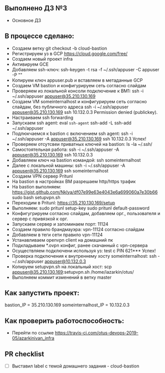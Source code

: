 ## Выполнено ДЗ №3

 - Основное ДЗ

## В процессе сделано:

 - Создаем ветку
    git checkout -b cloud-bastion
 - Регистрируем уз в GCP
    https://cloud.google.com/free/
 - Создаем новый проект infra
 - Активируем GCE
 - Добавляем ssh-ключ:
    ssh-keygen -t rsa -f ~/.ssh/appuser -C appuser -P ""
 - Копируем ключ appuser.pub и вставляем в метаданные GCP
 - Создаем VM bastion и конфигурируем сеть согласно слайдам
 - Проверяем из локальной консоли подключение к ВМ1:
    ssh -i ~/.ssh/appuser appuser@35.210.130.169
 - Создаем VM someinternalhost и конфигурируем сеть согласно слайдам, без публичного адреса
    ssh -i ~/.ssh/appuser appuser@35.210.130.169 
    ssh 10.132.0.3
    Permission denied (publickey).
 - Настраиваем ssh forwarding
 - Запускаем ssh agent:
    eval `ssh-agent`
    ssh-add -L
    ssh-add ~/.ssh/appuser
 - Подлюкчаемся к bastion с включением ssh agent:
    ssh -i ~/.ssh/appuser -A appuser@35.210.130.169
    ssh 10.132.0.3
    Успех!
 - Проверяем отсутсвеи приватных ключей на bastion:
    ls -la ~/.ssh/
 - Самостоятельная работа:
    ssh -i ~/.ssh/appuser -A appuser@35.210.130.169 ssh 10.132.0.3
 - Добавляем ключ на bastion командой:
    ssh someinternalhost
 - Далее с локальной машины:
    ssh -i ~/.ssh/appuser -A appuser@35.210.130.169 ssh someinternalhost
 - Создаем VPN сервер Pritunl
 - На bastion в настройках ВМ разрешаем http/https трафик
 - На bastion выполняем:
    https://gist.github.com/Nklya/df07e99e63e4043e6a699060a7e30b66
    sudo bash setupvpn.sh
 - Переходим в Pritunl:
    https://35.210.130.169/setup
 - Выполняем:
    sudo pritunl setup-key
    sudo pritunl default-password
 - Конфигугрируем согласно слайдам, добавляем орг., пользователя и сервер с привязкой к орг.
 - Запускаем сервер и запоминаем порт: 11124
 - Создаем правило брандмауэра: vpn-11124 согласно слайдам
 - Добавляем в теги сети правило vpn-11124
 - Устанавливаем openvpn client на домашний пк
 - Подкладываем *.ovpn конфиг, ранее скачанный с vpn-сервера
 - Осуществляем подключени используя уз:
    test с PIN 621***
    Успех!
 - Проверка подключения к внутреннему хосту someinternalhost:
    ssh - ~/.ssh/appuser appuser@10.132.0.3
 - Копируем setupvpn.sh на локальный хост:
    scp appuser@35.210.130.169:setupvpn.sh /home/iazarkin/otus/
 - Выполняем коммит изменений в ветку master
 
## Как запустить проект:
bastion_IP = 35.210.130.169
someinternalhost_IP = 10.132.0.3

## Как проверить работоспособность:
 - Перейти по ссылке https://travis-ci.com/otus-devops-2019-05/azarkinivan_infra

## PR checklist
 - [ ] Выставил label с темой домашнего задания - cloud-bastion
